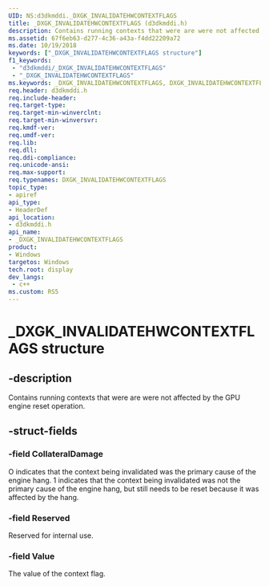```yaml
---
UID: NS:d3dkmddi._DXGK_INVALIDATEHWCONTEXTFLAGS
title: _DXGK_INVALIDATEHWCONTEXTFLAGS (d3dkmddi.h)
description: Contains running contexts that were are were not affected by the GPU engine reset operation.
ms.assetid: 67f6eb63-d277-4c36-a43a-f4dd22209a72
ms.date: 10/19/2018
keywords: ["_DXGK_INVALIDATEHWCONTEXTFLAGS structure"]
f1_keywords:
 - "d3dkmddi/_DXGK_INVALIDATEHWCONTEXTFLAGS"
 - "_DXGK_INVALIDATEHWCONTEXTFLAGS"
ms.keywords: _DXGK_INVALIDATEHWCONTEXTFLAGS, DXGK_INVALIDATEHWCONTEXTFLAGS,
req.header: d3dkmddi.h
req.include-header:
req.target-type:
req.target-min-winverclnt:
req.target-min-winversvr:
req.kmdf-ver:
req.umdf-ver:
req.lib:
req.dll:
req.ddi-compliance:
req.unicode-ansi:
req.max-support:
req.typenames: DXGK_INVALIDATEHWCONTEXTFLAGS
topic_type:
- apiref
api_type:
- HeaderDef
api_location:
- d3dkmddi.h
api_name:
- _DXGK_INVALIDATEHWCONTEXTFLAGS
product:
- Windows
targetos: Windows
tech.root: display
dev_langs:
 - c++
ms.custom: RS5
---
```


# _DXGK_INVALIDATEHWCONTEXTFLAGS structure

## -description

Contains running contexts that were are were not affected by the GPU engine reset operation.

## -struct-fields

### -field CollateralDamage

O indicates that the context being invalidated was the primary cause of the engine hang. 1 indicates that the context being invalidated was not the primary cause of the engine hang, but still needs to be reset because it was affected by the hang.

### -field Reserved

Reserved for internal use.

### -field Value

The value of the context flag.
